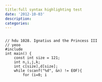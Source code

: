 ```yaml
---
title:full syntax highlighting test
date: '2012-10-03'
description:
categories:
---
```

<pre><code>
// hdu 1028. Ignatius and the Princess III
// yeoo
#include <stdio.h>
int main() {
	const int size = 121;
	int n,i,j,k;
	int c[size],d[size];
	while (scanf("%d", &n) != EOF){
		for (i=0; i<size; i++){
			d[i] = 0;
			c[i] = 1;
		}
		for (i = 2; i <= n; i++){
			for (j = 0; j <= n; j++)
				for (k = 0; k + j <= n; k += i)
					d[k+j] += c[j];
			for (j = 0; j <= n; j++ ){
				c[j] = d[j];
				d[j] = 0;
			}
		}
		printf( "%d\n", c[n] );
	}
	return 0;
}
</code></pre>